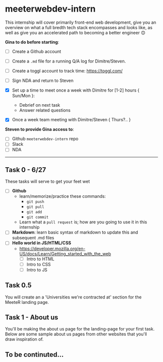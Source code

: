 # meeterwebdev-intern

This internship will cover primarily front-end web development, give you an overview on what a full bredth tech stack encompasses and looks like, as well as give you an accelerated path to becoming a better engineer :blush: 

__Gina to do before starting__:
- [ ] Create a Github account
- [ ] Create a `.md` file for a running Q/A log for Dimitre/Steven.
- [ ] Create a toggl account to track time: https://toggl.com/
- [ ] Sign NDA and return to Steven
- [x] Set up a time to meet once a week with Dimitre for [1-2] hours { Sun/Mon }:
   - Debrief on next task
   - Answer related questions
- [x] Once a week team meeting with Dimitre/Steven { Thurs?.. }


__Steven to provide Gina access to__: 
- [ ] Github `meeterwebdev-intern` repo
- [ ] Slack
- [ ] NDA

-------------

## Task 0 - 6/27
These tasks will serve to get your feet wet
- [ ] __Github__
  * learn/memorize/practice these commands:
    - `git push`
    - `git pull`
    - `git add`
    - `git commit`
  * Learn what a `pull request` is; how are you going to use it in this internship
- [ ] __Markdown__: learn basic syntax of markdown to update this and subsequent .md files
- [ ] __Hello world in JS/HTML/CSS__
  * https://developer.mozilla.org/en-US/docs/Learn/Getting_started_with_the_web
    - [ ] Intro to HTML
    - [ ] Intro to CSS
    - [ ] Intro to JS

## Task 0.5 
You will create an a 'Universities we're contracted at' section for the MeeteR landing page.

## Task 1 - About us
You'll be making the about us page for the landing-page for your first task. Below are some sample about us pages from other websites that you'll draw inspiration of. 

## To be continuted...
